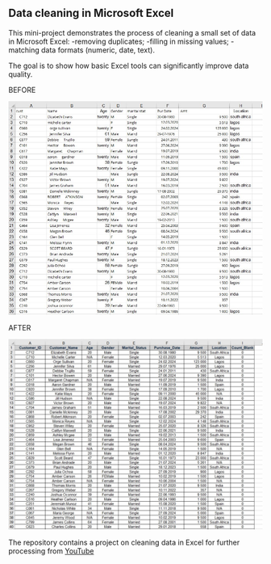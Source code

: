 ## Data cleaning in Microsoft Excel

This mini-project demonstrates the process of cleaning a small set of data in Microsoft Excel:
-removing duplicates;
-filling in missing values;
-matching data formats (numeric, date, text).

The goal is to show how basic Excel tools can significantly improve data quality.

BEFORE

![raw](https://github.com/VasylBihari/Excel-Training-and-Learning/blob/main/Data%20Cleaning%20Using%20Excel%20-%20Esther%20Anagu/raw_data.jpg)


AFTER


![cleaned](https://github.com/VasylBihari/Excel-Training-and-Learning/blob/main/Data%20Cleaning%20Using%20Excel%20-%20Esther%20Anagu/cleaned_data.jpg)




The repository contains a project on cleaning data in Excel for further processing from [YouTube](https://www.youtube.com/watch?v=k0FN5C08yTM&t=27s)
